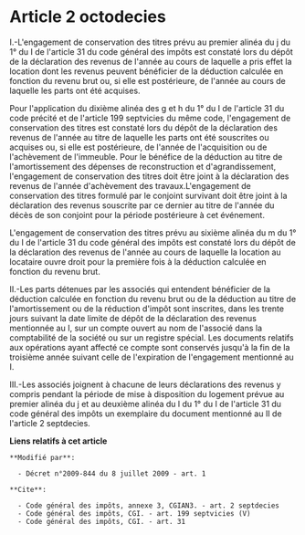 # Article 2 octodecies

I.-L'engagement de conservation des titres prévu au premier alinéa du j du 1° du I de l'article 31 du code général des impôts
est constaté lors du dépôt de la déclaration des revenus de l'année au cours de laquelle a pris effet la location dont les
revenus peuvent bénéficier de la déduction calculée en fonction du revenu brut ou, si elle est postérieure, de l'année au
cours de laquelle les parts ont été acquises. 

Pour l'application du dixième alinéa des g et h du 1° du I de l'article 31 du code précité et de l'article 199 septvicies du
même code, l'engagement de conservation des titres est constaté lors du dépôt de la déclaration des revenus de l'année au
titre de laquelle les parts ont été souscrites ou acquises ou, si elle est postérieure, de l'année de l'acquisition ou de
l'achèvement de l'immeuble. Pour le bénéfice de la déduction au titre de l'amortissement des dépenses de reconstruction et
d'agrandissement, l'engagement de conservation des titres doit être joint à la déclaration des revenus de l'année
d'achèvement des travaux.L'engagement de conservation des titres formulé par le conjoint survivant doit être joint à la
déclaration des revenus souscrite par ce dernier au titre de l'année du décès de son conjoint pour la période postérieure à
cet événement.

L'engagement de conservation des titres prévu au sixième alinéa du m du 1° du I de l'article 31 du code général des impôts
est constaté lors du dépôt de la déclaration des revenus de l'année au cours de laquelle la location au locataire ouvre droit
pour la première fois à la déduction calculée en fonction du revenu brut. 

II.-Les parts détenues par les associés qui entendent bénéficier de la déduction calculée en fonction du revenu brut ou de la
déduction au titre de l'amortissement ou de la réduction d'impôt sont inscrites, dans les trente jours suivant la date limite
de dépôt de la déclaration des revenus mentionnée au I, sur un compte ouvert au nom de l'associé dans la comptabilité de la
société ou sur un registre spécial. Les documents relatifs aux opérations ayant affecté ce compte sont conservés jusqu'à la
fin de la troisième année suivant celle de l'expiration de l'engagement mentionné au I. 

III.-Les associés joignent à chacune de leurs déclarations des revenus y compris pendant la période de mise à disposition du
logement prévue au premier alinéa du j et au deuxième alinéa du l du 1° du I de l'article 31 du code général des impôts un
exemplaire du document mentionné au II de l'article 2 septdecies.

**Liens relatifs à cet article**

	**Modifié par**:

	  - Décret n°2009-844 du 8 juillet 2009 - art. 1

	**Cite**:

	  - Code général des impôts, annexe 3, CGIAN3. - art. 2 septdecies
	  - Code général des impôts, CGI. - art. 199 septvicies (V)
	  - Code général des impôts, CGI. - art. 31
